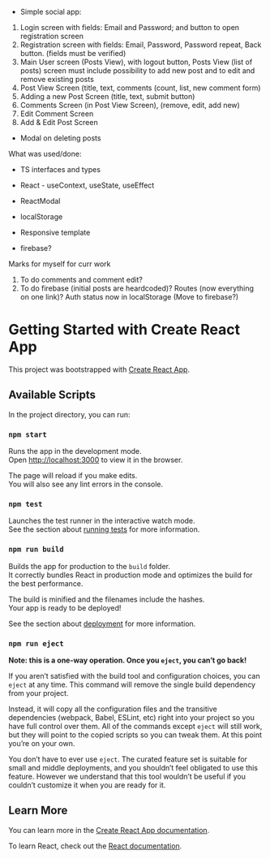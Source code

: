 - Simple social app:

1. Login screen with fields: Email and Password; and button to open registration screen
2. Registration screen with fields: Email, Password, Password repeat, Back button. (fields must be verified)
3. Main User screen (Posts View), with logout button, Posts View (list of posts) screen must include possibility to add new post and to edit
   and remove existing posts
4. Post View Screen (title, text, comments (count, list, new comment form)
5. Adding a new Post Screen (title, text, submit button)
6. Comments Screen (in Post View Screen), (remove, edit, add new)
7. Edit Comment Screen
8. Add & Edit Post Screen

- Modal on deleting posts

What was used/done:

- TS interfaces and types
- React - useContext, useState, useEffect
- ReactModal
- localStorage
- Responsive template

- firebase?

Marks for myself for curr work

1. To do comments and comment edit?
2. To do firebase (initial posts are heardcoded)? Routes (now everything on one link)? Auth status now in localStorage (Move to firebase?)

# Getting Started with Create React App

This project was bootstrapped with [Create React App](https://github.com/facebook/create-react-app).

## Available Scripts

In the project directory, you can run:

### `npm start`

Runs the app in the development mode.\
Open [http://localhost:3000](http://localhost:3000) to view it in the browser.

The page will reload if you make edits.\
You will also see any lint errors in the console.

### `npm test`

Launches the test runner in the interactive watch mode.\
See the section about [running tests](https://facebook.github.io/create-react-app/docs/running-tests) for more information.

### `npm run build`

Builds the app for production to the `build` folder.\
It correctly bundles React in production mode and optimizes the build for the best performance.

The build is minified and the filenames include the hashes.\
Your app is ready to be deployed!

See the section about [deployment](https://facebook.github.io/create-react-app/docs/deployment) for more information.

### `npm run eject`

**Note: this is a one-way operation. Once you `eject`, you can’t go back!**

If you aren’t satisfied with the build tool and configuration choices, you can `eject` at any time. This command will remove the single build dependency from your project.

Instead, it will copy all the configuration files and the transitive dependencies (webpack, Babel, ESLint, etc) right into your project so you have full control over them. All of the commands except `eject` will still work, but they will point to the copied scripts so you can tweak them. At this point you’re on your own.

You don’t have to ever use `eject`. The curated feature set is suitable for small and middle deployments, and you shouldn’t feel obligated to use this feature. However we understand that this tool wouldn’t be useful if you couldn’t customize it when you are ready for it.

## Learn More

You can learn more in the [Create React App documentation](https://facebook.github.io/create-react-app/docs/getting-started).

To learn React, check out the [React documentation](https://reactjs.org/).
